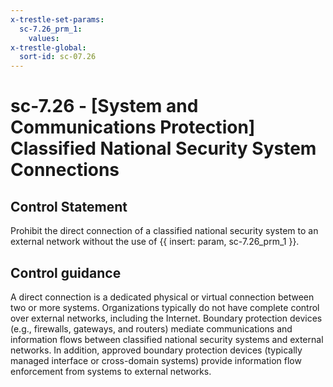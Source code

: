 ```yaml
---
x-trestle-set-params:
  sc-7.26_prm_1:
    values:
x-trestle-global:
  sort-id: sc-07.26
---
```


# sc-7.26 - \[System and Communications Protection\] Classified National Security System Connections

## Control Statement

Prohibit the direct connection of a classified national security system to an external network without the use of {{ insert: param, sc-7.26_prm_1 }}.

## Control guidance

A direct connection is a dedicated physical or virtual connection between two or more systems. Organizations typically do not have complete control over external networks, including the Internet. Boundary protection devices (e.g., firewalls, gateways, and routers) mediate communications and information flows between classified national security systems and external networks. In addition, approved boundary protection devices (typically managed interface or cross-domain systems) provide information flow enforcement from systems to external networks.
